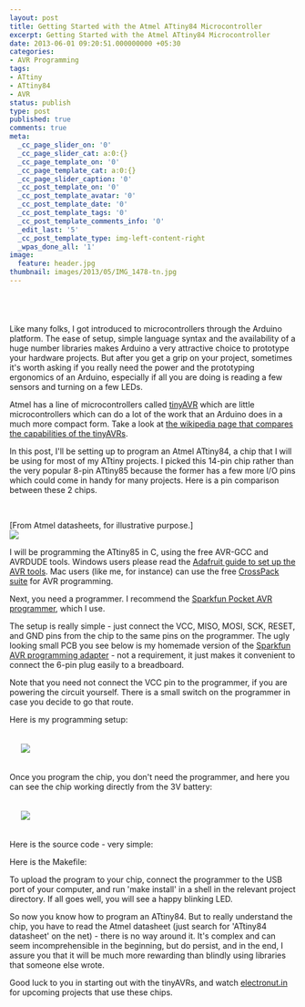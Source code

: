 ```yaml
---
layout: post
title: Getting Started with the Atmel ATtiny84 Microcontroller
excerpt: Getting Started with the Atmel ATtiny84 Microcontroller
date: 2013-06-01 09:20:51.000000000 +05:30
categories:
- AVR Programming
tags:
- ATtiny
- ATtiny84
- AVR
status: publish
type: post
published: true
comments: true
meta:
  _cc_page_slider_on: '0'
  _cc_page_slider_cat: a:0:{}
  _cc_page_template_on: '0'
  _cc_page_template_cat: a:0:{}
  _cc_page_slider_caption: '0'
  _cc_post_template_on: '0'
  _cc_post_template_avatar: '0'
  _cc_post_template_date: '0'
  _cc_post_template_tags: '0'
  _cc_post_template_comments_info: '0'
  _edit_last: '5'
  _cc_post_template_type: img-left-content-right
  _wpas_done_all: '1'
image:
  feature: header.jpg
thumbnail: images/2013/05/IMG_1478-tn.jpg
---
```

<p style="padding: 20px;"
<img src="{{ site.baseurl }}/images/2013/05/IMG_1478.jpg"/>
</p>
<p>Like many folks, I got introduced to microcontrollers through the Arduino platform. The ease of setup, simple language syntax and the availability of a huge number libraries makes Arduino a very attractive choice to prototype your hardware projects. But after you get a grip on your project, sometimes it's worth asking if you really need the power and the prototyping ergonomics of an Arduino, especially if all you are doing is reading a few sensors and turning on a few LEDs. </p>
<p>Atmel has a line of microcontrollers called <a href="http://www.atmel.in/products/microcontrollers/avr/tinyavr.aspx">tinyAVR</a> which are little microcontrollers which can do a lot of the work that an Arduino does in a much more compact form. Take a look at <a href="http://en.wikipedia.org/wiki/Atmel_AVR_ATtiny_comparison_chart">the wikipedia page that compares the capabilities of the tinyAVRs</a>.</p>
<p><!--more--></p>
<p>In this post, I'll be setting up to program an Atmel ATtiny84, a chip that I will be using for most of my ATtiny projects. I picked this 14-pin chip rather than the very popular 8-pin ATtiny85 because the former has a few more I/O pins which could come in handy for many projects. Here is a pin comparison between these 2 chips.</p>
<br/>
<p>[From Atmel datasheets, for illustrative purpose.]<br />
<img src ="{{ site.baseurl }}/images/2013/05/84-85-comparison.png"/></p>

<p>I will be programming the ATtiny85 in C, using the free AVR-GCC and AVRDUDE tools. Windows users please read the <a href="http://www.ladyada.net/learn/avr/setup-win.html">Adafruit guide to set up the AVR tools</a>. Mac users (like me, for instance) can use the free <a href="http://www.obdev.at/products/crosspack/index.html">CrossPack suite</a> for AVR programming.</p>
<p>Next, you need a programmer. I recommend the <a href="https://www.sparkfun.com/products/9825">Sparkfun Pocket AVR programmer</a>, which I use. </p>
<p>The setup is really simple - just connect the VCC, MISO, MOSI, SCK, RESET, and GND pins from the chip to the same pins on the programmer. The ugly looking small PCB you see below is my homemade version of the <a href="https://www.sparkfun.com/products/8508">Sparkfun AVR programming adapter</a> - not a requirement, it just makes it convenient to connect the 6-pin plug easily to a breadboard.</p>
<p>Note that you need not connect the VCC pin to the programmer, if you are powering the circuit yourself. There is a small switch on the programmer in case you decide to go that route. </p>
<p>Here is my programming setup:</p>
<p><img style="padding: 20px;" src="{{ site.baseurl }}/images/2013/05/IMG_1477.jpg"/></p>
<p>Once you program the chip, you don't need the programmer, and here you can see the chip working directly from the 3V battery:</p>
<p><img style="padding: 20px;" src="{{ site.baseurl }}/images/2013/05/IMG_1478.jpg"/></p>
<p>Here is the source code - very simple:</p>
<p><script src="https://gist.github.com/electronut/5689130.js"></script></p>
<p>Here is the Makefile:</p>
<p><script src="https://gist.github.com/electronut/5689137.js"></script></p>
<p>To upload the program to your chip, connect the programmer to the USB port of your computer, and run 'make install' in a shell in the relevant project directory. If all goes well, you will see a happy blinking LED. </p>
<p>So now you know how to program an ATtiny84. But to really understand the chip, you have to read the Atmel datasheet (just search for 'ATtiny84 datasheet' on the net) - there is no way around it. It's complex and can seem incomprehensible in the beginning, but do persist, and in the end, I assure you that it will be much more rewarding than blindly using libraries that someone else wrote.</p>
<p>Good luck to you in starting out with the tinyAVRs, and watch <a href="http://electronut.in/">electronut.in</a> for upcoming projects that use these chips.</p>
